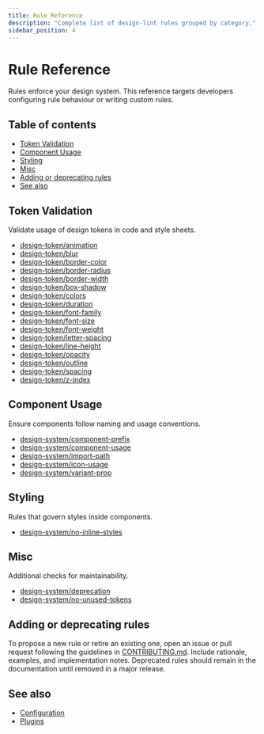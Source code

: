 ```yaml
---
title: Rule Reference
description: "Complete list of design-lint rules grouped by category."
sidebar_position: 4
---
```


# Rule Reference

Rules enforce your design system. This reference targets developers configuring rule behaviour or writing custom rules.

## Table of contents
- [Token Validation](#token-validation)
- [Component Usage](#component-usage)
- [Styling](#styling)
- [Misc](#misc)
- [Adding or deprecating rules](#adding-or-deprecating-rules)
- [See also](#see-also)

## Token Validation
Validate usage of design tokens in code and style sheets.

- [design-token/animation](./design-token/animation.md)
- [design-token/blur](./design-token/blur.md)
- [design-token/border-color](./design-token/border-color.md)
- [design-token/border-radius](./design-token/border-radius.md)
- [design-token/border-width](./design-token/border-width.md)
- [design-token/box-shadow](./design-token/box-shadow.md)
- [design-token/colors](./design-token/colors.md)
- [design-token/duration](./design-token/duration.md)
- [design-token/font-family](./design-token/font-family.md)
- [design-token/font-size](./design-token/font-size.md)
- [design-token/font-weight](./design-token/font-weight.md)
- [design-token/letter-spacing](./design-token/letter-spacing.md)
- [design-token/line-height](./design-token/line-height.md)
- [design-token/opacity](./design-token/opacity.md)
- [design-token/outline](./design-token/outline.md)
- [design-token/spacing](./design-token/spacing.md)
- [design-token/z-index](./design-token/z-index.md)

## Component Usage
Ensure components follow naming and usage conventions.

- [design-system/component-prefix](./design-system/component-prefix.md)
- [design-system/component-usage](./design-system/component-usage.md)
- [design-system/import-path](./design-system/import-path.md)
- [design-system/icon-usage](./design-system/icon-usage.md)
- [design-system/variant-prop](./design-system/variant-prop.md)

## Styling
Rules that govern styles inside components.

- [design-system/no-inline-styles](./design-system/no-inline-styles.md)

## Misc
Additional checks for maintainability.

- [design-system/deprecation](./design-system/deprecation.md)
- [design-system/no-unused-tokens](./design-system/no-unused-tokens.md)

## Adding or deprecating rules
To propose a new rule or retire an existing one, open an issue or pull request following the guidelines in [CONTRIBUTING.md](https://github.com/bylapidist/design-lint/blob/main/CONTRIBUTING.md). Include rationale, examples, and implementation notes. Deprecated rules should remain in the documentation until removed in a major release.

## See also
- [Configuration](../configuration.md)
- [Plugins](../plugins.md)
